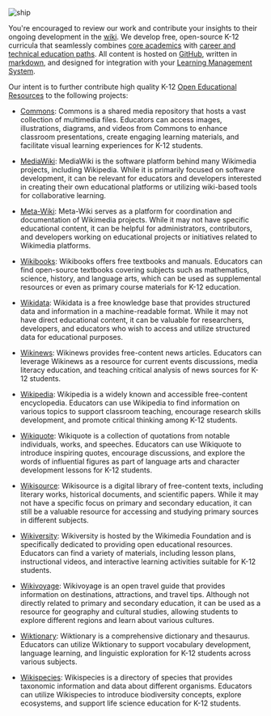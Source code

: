 ![ship](https://github.com/joone-org/curriculum.joone.org/assets/137654670/df1e49ea-0202-43fd-9c33-a7534594b515)<br>

You're encouraged to review our work and contribute your insights to their ongoing development in the [wiki](https://github.com/joone-org/curriculum.joone.org/wiki). We develop free, open-source K-12 curricula that seamlessly combines [core academics](https://github.com/joone-org/curriculum.joone.org/wiki/California-Graduation-Requirements) with [career and technical education paths](https://github.com/joone-org/curriculum.joone.org/wiki/Career-Technical-Education-(CTE)-Pathways). All content is hosted on [GitHub](https://github.com/joone-org/intro-to-github), written in [markdown](https://github.com/joone-org/intro-to-markdown), and designed for integration with your [Learning Management System](https://en.wikipedia.org/wiki/Learning_management_system). 

Our intent is to further contribute high quality K-12 [Open Educational Resources](https://en.wikiversity.org/wiki/Open_Educational_Resources) to the following projects:
* [Commons](https://commons.wikimedia.org/): Commons is a shared media repository that hosts a vast collection of multimedia files. Educators can access images, illustrations, diagrams, and videos from Commons to enhance classroom presentations, create engaging learning materials, and facilitate visual learning experiences for K-12 students.

* [MediaWiki](https://www.mediawiki.org/): MediaWiki is the software platform behind many Wikimedia projects, including Wikipedia. While it is primarily focused on software development, it can be relevant for educators and developers interested in creating their own educational platforms or utilizing wiki-based tools for collaborative learning.

* [Meta-Wiki](https://meta.wikimedia.org/): Meta-Wiki serves as a platform for coordination and documentation of Wikimedia projects. While it may not have specific educational content, it can be helpful for administrators, contributors, and developers working on educational projects or initiatives related to Wikimedia platforms.

* [Wikibooks](https://www.wikibooks.org/): Wikibooks offers free textbooks and manuals. Educators can find open-source textbooks covering subjects such as mathematics, science, history, and language arts, which can be used as supplemental resources or even as primary course materials for K-12 education.

* [Wikidata](https://www.wikidata.org/): Wikidata is a free knowledge base that provides structured data and information in a machine-readable format. While it may not have direct educational content, it can be valuable for researchers, developers, and educators who wish to access and utilize structured data for educational purposes.

* [Wikinews](https://www.wikinews.org/): Wikinews provides free-content news articles. Educators can leverage Wikinews as a resource for current events discussions, media literacy education, and teaching critical analysis of news sources for K-12 students.

* [Wikipedia](https://www.wikipedia.org/): Wikipedia is a widely known and accessible free-content encyclopedia. Educators can use Wikipedia to find information on various topics to support classroom teaching, encourage research skills development, and promote critical thinking among K-12 students.

* [Wikiquote](https://www.wikiquote.org/): Wikiquote is a collection of quotations from notable individuals, works, and speeches. Educators can use Wikiquote to introduce inspiring quotes, encourage discussions, and explore the words of influential figures as part of language arts and character development lessons for K-12 students.

* [Wikisource](https://www.wikisource.org/): Wikisource is a digital library of free-content texts, including literary works, historical documents, and scientific papers. While it may not have a specific focus on primary and secondary education, it can still be a valuable resource for accessing and studying primary sources in different subjects.

* [Wikiversity](https://en.wikiversity.org/wiki/Open_Educational_Resources): Wikiversity is hosted by the Wikimedia Foundation and is specifically dedicated to providing open educational resources. Educators can find a variety of materials, including lesson plans, instructional videos, and interactive learning activities suitable for K-12 students.

* [Wikivoyage](https://www.wikivoyage.org/): Wikivoyage is an open travel guide that provides information on destinations, attractions, and travel tips. Although not directly related to primary and secondary education, it can be used as a resource for geography and cultural studies, allowing students to explore different regions and learn about various cultures.

* [Wiktionary](https://www.wiktionary.org/): Wiktionary is a comprehensive dictionary and thesaurus. Educators can utilize Wiktionary to support vocabulary development, language learning, and linguistic exploration for K-12 students across various subjects.

* [Wikispecies](https://species.wikimedia.org/): Wikispecies is a directory of species that provides taxonomic information and data about different organisms. Educators can utilize Wikispecies to introduce biodiversity concepts, explore ecosystems, and support life science education for K-12 students.
